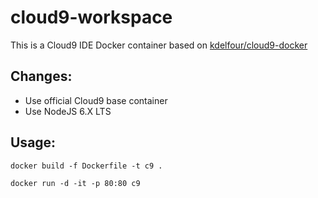# cloud9-workspace
This is a Cloud9 IDE Docker container based on [kdelfour/cloud9-docker](https://github.com/kdelfour/cloud9-docker)

## Changes:
* Use official Cloud9 base container
* Use NodeJS 6.X LTS

## Usage:
`docker build -f Dockerfile -t c9 .`

`docker run -d -it -p 80:80 c9`